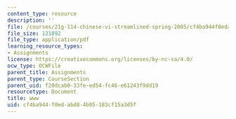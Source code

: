 ```yaml
---
content_type: resource
description: ''
file: /courses/21g-114-chinese-vi-streamlined-spring-2005/cf4ba944f0edabd84b05183cf15a3d5f_MIT21G_114S05_2_28f.pdf
file_size: 121892
file_type: application/pdf
learning_resource_types:
- Assignments
license: https://creativecommons.org/licenses/by-nc-sa/4.0/
ocw_type: OCWFile
parent_title: Assignments
parent_type: CourseSection
parent_uid: f20dcab0-33fe-ed54-fc46-e61243f9dd19
resourcetype: Document
title: www
uid: cf4ba944-f0ed-abd8-4b05-183cf15a3d5f
---
```

